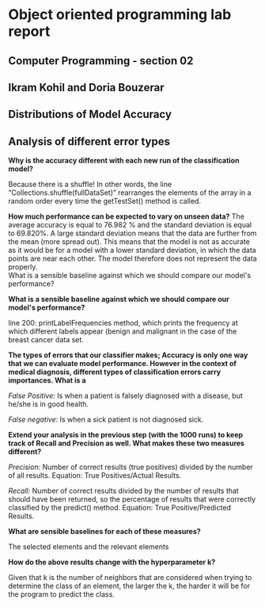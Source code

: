 # Object oriented programming lab report

## Computer Programming - section 02 

## Ikram Kohil and Doria Bouzerar

## Distributions of Model Accuracy


## Analysis of different error types

**Why is the accuracy different with each new run of the classification model?** 


   Because there is a shuffle! In other words, the line “Collections.shuffle(fullDataSet)”   rearranges the elements of the array in a random order every time the getTestSet() method is called. 
   

**How much performance can be expected to vary on unseen data?**
   The average accuracy is equal to 76.982 % and the standard deviation is equal to 69.820%. A large standard deviation means that the data are further from the mean (more spread out). This means that the model is not as accurate as it would be for a model with a lower standard deviation, in which the data points are near each other. The model therefore does not represent the data properly.   
What is a sensible baseline against which we should compare our model's performance?

**What is a sensible baseline against which we should compare our model's performance?**


   line 200: printLabelFrequencies method, which prints the frequency at which different labels appear (benign and malignant in the case of the breast cancer data set.
     

**The types of errors that our classifier makes; Accuracy is only one way that we can evaluate model performance. However in the context of medical diagnosis, different types of classification errors carry importances. 
What is a**


   *False Positive:* Is when a patient is falsely diagnosed with a disease, but he/she is in good health.
   
   *False negative:* Is when a sick patient is not diagnosed sick.


**Extend your analysis in the previous step (with the 1000 runs) to keep track of Recall and Precision as well. What makes these two measures different?**


   *Precision:* Number of correct results (true positives) divided by the number of all results. Equation: True Positives/Actual Results.
   
   *Recall:* Number of correct results divided by the number of results that should have been returned, so the percentage of results that were correctly classified by the predict() method. Equation: True Positive/Predicted Results.


**What are sensible baselines for each of these measures?**


   The selected elements and the relevant elements
     
     
**How do the above results change with the hyperparameter k?** 


   Given that k is the number of neighbors that are considered when trying to determine the class of an element, the larger the k,  the harder it will be for the program to predict the class.
